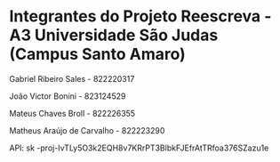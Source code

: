 ﻿# Integrantes do Projeto Reescreva - A3 Universidade São Judas (Campus Santo Amaro)
 Gabriel Ribeiro Sales - 822220317
 
João Victor Bonini - 823124529

Mateus Chaves Broll - 822226355

Matheus Araújo de Carvalho - 822223290 

API: sk -proj-IvTLy5O3k2EQH8v7KRrPT3BlbkFJEfrAtTRfoa376SZazu1e

